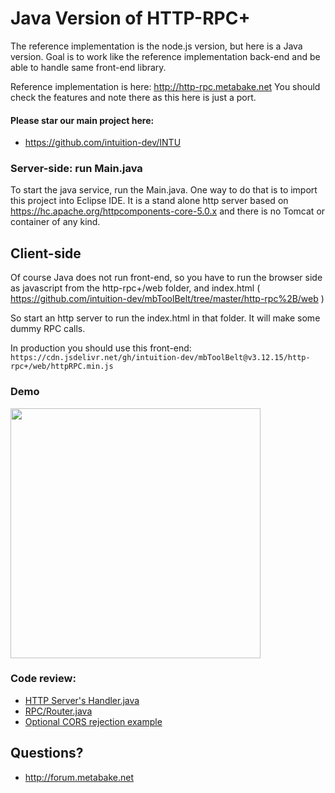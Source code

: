 
# Java Version of HTTP-RPC+

The reference implementation is the node.js version, but here is a Java version. Goal is to work like the reference implementation back-end
and be able to handle same front-end library.

Reference implementation is here: http://http-rpc.metabake.net
You should check the features and note there as this here is just a port.

#### Please star our main project here:
- https://github.com/intuition-dev/INTU


### Server-side: run Main.java

To start the java service, run the Main.java. One way to do that is to import this project into Eclipse IDE.
It is a stand alone http server based on
 https://hc.apache.org/httpcomponents-core-5.0.x and there is no Tomcat or container of any kind.

## Client-side

Of course Java does not run front-end, so you have to run the browser side as javascript from the http-rpc+/web folder, and index.html ( https://github.com/intuition-dev/mbToolBelt/tree/master/http-rpc%2B/web )

So start an http server to run the index.html in that folder. It will make some dummy RPC calls.

In production you should use this front-end:
```https://cdn.jsdelivr.net/gh/intuition-dev/mbToolBelt@v3.12.15/http-rpc+/web/httpRPC.min.js ```


### Demo


[<img src="http://img.youtube.com/vi/8YjDsUTDFxo/0.jpg" width="400"/>](http://www.youtube.com/watch?v=8YjDsUTDFxo)


### Code review:

- [HTTP Server's Handler.java](https://github.com/intuition-dev/intu-diversity/blob/master/java-workspace/java-http-rpc%2B/src/org/hrp/http/HSrvHandler.java)
- [RPC/Router.java](https://github.com/intuition-dev/intu-diversity/blob/master/java-workspace/java-http-rpc%2B/src/org/hrp/routes/ScreensRouter.java)
- [Optional CORS  rejection example](https://github.com/intuition-dev/intu-diversity/blob/master/java-workspace/java-http-rpc%2B/src/org/hrp/api/AbstractHSrvHandler.java)

## Questions?
- http://forum.metabake.net
